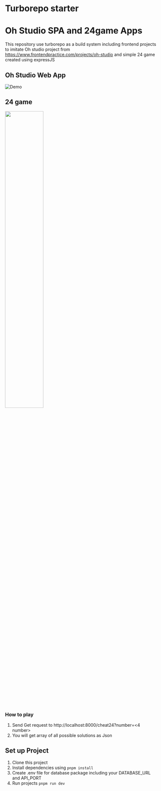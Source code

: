 # Turborepo starter

# Oh Studio SPA and 24game Apps

This repository use turborepo as a build system including frontend projects to imitate Oh studio project from https://www.frontendpractice.com/projects/oh-studio and simple 24 game created using expressJS

## Oh Studio Web App

![Demo](https://media.giphy.com/media/v1.Y2lkPTc5MGI3NjExOWJ1dGRicm5hY2dja3g4M3o0bGt6ZWMwZWZuMmVieHI2bHo5djcwZiZlcD12MV9pbnRlcm5hbF9naWZfYnlfaWQmY3Q9Zw/senXApyYpQWRnvZyaD/giphy.gif)

## 24 game

<img src="https://i.ibb.co/6yqdXKc/24game-postman.png" width="50%">

### How to play

1. Send Get request to http://localhost:8000/cheat24?number=<4 number>
2. You will get array of all possible solutions as Json

## Set up Project
1. Clone this project
2. Install dependencies using `pnpm install`
3. Create .env file for database package including your DATABASE_URL and API_PORT
4. Run projects `pnpm run dev`

